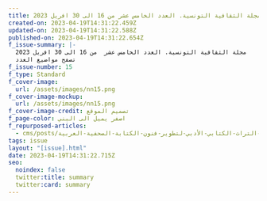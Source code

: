 ```yaml
---
title: مجلة الثقافية التونسية. العدد الخامس عشر من 16 الى 30 افريل 2023
created-on: 2023-04-19T14:31:22.459Z
updated-on: 2023-04-19T14:31:22.588Z
published-on: 2023-04-19T14:31:22.654Z
f_issue-summary: |-
  مجلة الثقافية التونسية. العدد الخامس عشر  من 16 الى 30 افريل 2023
  تصفح مواضيع العدد
f_issue-number: 15
f_type: Standard
f_cover-image:
  url: /assets/images/nn15.png
f_cover-image-mockup:
  url: /assets/images/nn15.png
f_cover-image-credit: تصميم الموقع
f_page-color: اصفر يميل الى البني
f_repurposed-articles:
  - cms/posts/استضافة-التراث-الكتابي-الأدبي-لتطوير-فنون-الكتابة-الصحفية-العربية.md
tags: issue
layout: "[issue].html"
date: 2023-04-19T14:31:22.715Z
seo:
  noindex: false
  twitter:title: summary
  twitter:card: summary
---
```

